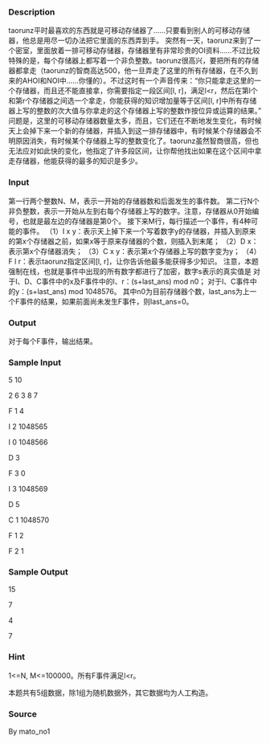 
### Description


taorunz平时最喜欢的东西就是可移动存储器了……只要看到别人的可移动存储器，他总是用尽一切办法把它里面的东西弄到手。
突然有一天，taorunz来到了一个密室，里面放着一排可移动存储器，存储器里有非常珍贵的OI资料……不过比较特殊的是，每个存储器上都写着一个非负整数。taorunz很高兴，要把所有的存储器都拿走（taorunz的智商高达500，他一旦弄走了这里的所有存储器，在不久到来的AHOI和NOI中……你懂的）。不过这时有一个声音传来：“你只能拿走这里的一个存储器，而且还不能直接拿，你需要指定一段区间[l, r]，满足l<r，然后在第l个和第r个存储器之间选一个拿走，你能获得的知识增加量等于区间[l, r]中所有存储器上写的整数的次大值与你拿走的这个存储器上写的整数作按位异或运算的结果。”
问题是，这里的可移动存储器数量太多，而且，它们还在不断地发生变化，有时候天上会掉下来一个新的存储器，并插入到这一排存储器中，有时候某个存储器会不明原因消失，有时候某个存储器上写的整数变化了。taorunz虽然智商很高，但也无法应对如此快的变化，他指定了许多段区间，让你帮他找出如果在这个区间中拿走存储器，他能获得的最多的知识是多少。



### Input
第一行两个整数N、M，表示一开始的存储器数和后面发生的事件数。
第二行N个非负整数，表示一开始从左到右每个存储器上写的数字。注意，存储器从0开始编号，也就是最左边的存储器是第0个。
接下来M行，每行描述一个事件，有4种可能的事件。
（1）I x y：表示天上掉下来一个写着数字y的存储器，并插入到原来的第x个存储器之前，如果x等于原来存储器的个数，则插入到末尾；
（2）D x：表示第x个存储器消失；
（3）C x y：表示第x个存储器上写的数字变为y；
（4）F l r：表示taorunz指定区间[l, r]，让你告诉他最多能获得多少知识。
注意，本题强制在线，也就是事件中出现的所有数字都进行了加密，数字s表示的真实值是
对于I、D、C事件中的x及F事件中的l、r：(s+last_ans) mod n0；
对于I、C事件中的y：(s+last_ans) mod 1048576。
其中n0为目前存储器个数，last_ans为上一个F事件的结果，如果前面尚未发生F事件，则last_ans=0。




### Output



对于每个F事件，输出结果。




### Sample Input
5 10

2 6 3 8 7

F 1 4

I 2 1048565

I 0 1048566

D 3

F 3 0

I 3 1048569

D 5

C 1 1048570

F 1 2

F 2 1


### Sample Output

15

7

4

7

### Hint




1<=N, M<=100000。所有F事件满足l<r。


本题共有5组数据，除1组为随机数据外，其它数据均为人工构造。

### Source
By mato_no1
